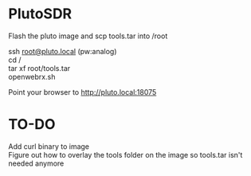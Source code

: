 # PlutoSDR

Flash the pluto image and scp tools.tar into /root

ssh root@pluto.local (pw:analog)
<BR>
cd /
<BR>
tar xf root/tools.tar
<BR>
openwebrx.sh

Point your browser to http://pluto.local:18075

<H1>TO-DO</h1>
Add curl binary to image
<BR>Figure out how to overlay the tools folder on the image so tools.tar isn't needed anymore
